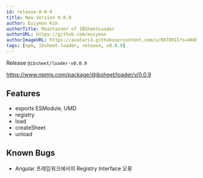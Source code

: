 ```yaml
---
id: release-0-0-9
title: New Version 0.0.9
author: Euiyeon Kim
authorTitle: Maintainer of IBSheetLoader
authorURL: https://github.com/euiyeon
authorImageURL: https://avatars3.githubusercontent.com/u/9878015?s=460&v=4
tags: [npm, ibsheet-loader, release, v0.0.9]
---
```


Release `@ibsheet/loader-v0.0.9`

<https://www.npmjs.com/package/@ibsheet/loader/v/0.0.9>

<!--truncate-->

## Features

* exports ESModule, UMD
* registry
* load
* createSheet
* unload

## Known Bugs

* Angular 프레임워크에서의 Registry Interface 오류
